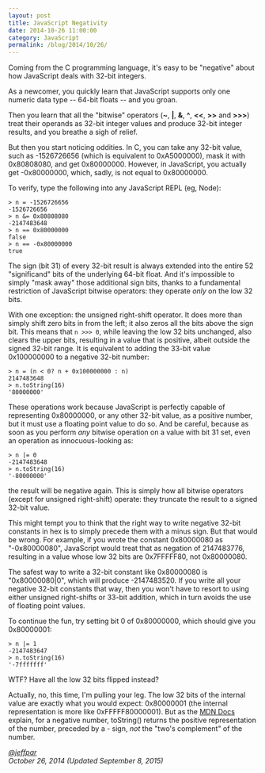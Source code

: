 ```yaml
---
layout: post
title: JavaScript Negativity
date: 2014-10-26 11:00:00
category: JavaScript
permalink: /blog/2014/10/26/
---
```


Coming from the C programming language, it's easy to be "negative" about how JavaScript deals with 32-bit integers.

As a newcomer, you quickly learn that JavaScript supports only one numeric data type -- 64-bit floats -- and you groan.

Then you learn that all the "bitwise" operators (**~**, **|**, **&**, **^**, **&lt;&lt;**, **&gt;&gt;** and
**&gt;&gt;&gt;**) treat their operands as 32-bit integer values and produce 32-bit integer results, and you breathe
a sigh of relief.

But then you start noticing oddities.  In C, you can take any 32-bit value, such as -1526726656 (which is equivalent
to 0xA5000000), mask it with 0x80808080, and get 0x80000000.  However, in JavaScript, you actually get -0x80000000,
which, sadly, is not equal to 0x80000000.

To verify, type the following into any JavaScript REPL (eg, Node):

	> n = -1526726656
	-1526726656
	> n &= 0x80808080
	-2147483648
	> n == 0x80000000
    false
	> n == -0x80000000
	true

The sign (bit 31) of every 32-bit result is always extended into the entire 52 "significand" bits of the underlying
64-bit float.  And it's impossible to simply "mask away" those additional sign bits, thanks to a fundamental
restriction of JavaScript bitwise operators: they operate *only* on the low 32 bits.

With one exception: the unsigned right-shift operator.  It does more than simply shift zero bits in from
the left; it also zeros all the bits above the sign bit.  This means that `n >>> 0`, while leaving the low 32 bits
unchanged, also clears the upper bits, resulting in a value that is positive, albeit outside the signed 32-bit range.
It is equivalent to adding the 33-bit value 0x100000000 to a negative 32-bit number:

	> n = (n < 0? n + 0x100000000 : n)
	2147483648
	> n.toString(16)
	'80000000'

These operations work because JavaScript is perfectly capable of representing 0x80000000, or any other 32-bit value,
as a positive number, but it must use a floating point value to do so.  And be careful, because as soon as you perform
*any* bitwise operation on a value with bit 31 set, even an operation as innocuous-looking as:

	> n |= 0
	-2147483648
	> n.toString(16)
    '-80000000'

the result will be negative again.  This is simply how all bitwise operators (except for unsigned right-shift) operate:
they truncate the result to a signed 32-bit value.

This might tempt you to think that the right way to write negative 32-bit constants in hex is to simply precede 
them with a minus sign.  But that would be wrong.  For example, if you wrote the constant 0x80000080 as "-0x80000080",
JavaScript would treat that as negation of 2147483776, resulting in a value whose low 32 bits are 0x7FFFFF80, not
0x80000080.

The safest way to write a 32-bit constant like 0x80000080 is "0x80000080|0", which will produce -2147483520.  If you
write all your negative 32-bit constants that way, then you won't have to resort to using either unsigned right-shifts
or 33-bit addition, which in turn avoids the use of floating point values.

To continue the fun, try setting bit 0 of 0x80000000, which should give you 0x80000001:

	> n |= 1
	-2147483647
	> n.toString(16)
	'-7fffffff'
	
WTF?  Have all the low 32 bits flipped instead?

Actually, no, this time, I'm pulling your leg.  The low 32 bits of the internal value are exactly what you would
expect: 0x80000001 (the internal representation is more like 0xFFFFF80000001).  But as the
[MDN Docs](https://developer.mozilla.org/en-US/docs/Web/JavaScript/Reference/Global_Objects/Number/toString)
explain, for a negative number, toString() returns the positive representation of the number, preceded by a - sign,
*not* the "two's complement" of the number.
 
*[@jeffpar](http://twitter.com/jeffpar)*  
*October 26, 2014 (Updated September 8, 2015)* 
